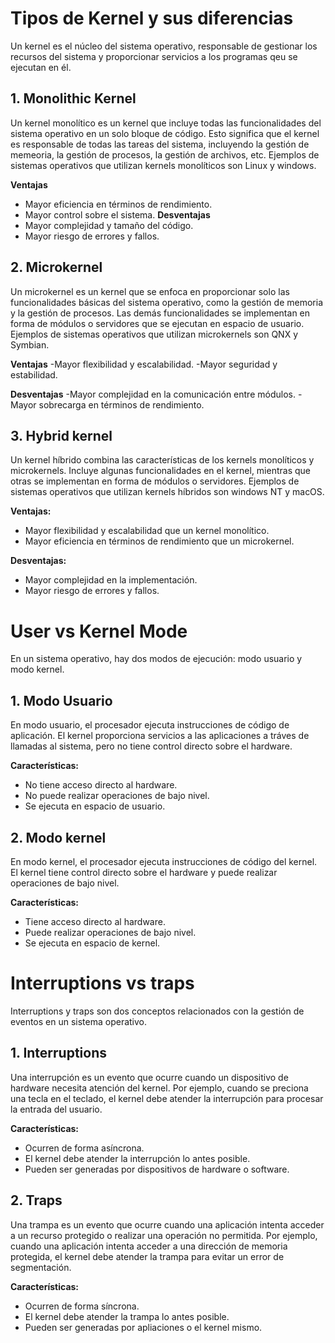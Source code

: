 # Tipos de Kernel y sus diferencias

Un kernel es el núcleo del sistema operativo, responsable de gestionar los recursos del sistema y proporcionar servicios a los programas qeu se ejecutan en él.

## 1. Monolithic Kernel

Un kernel monolítico es un kernel que incluye todas las funcionalidades del sistema operativo en un solo bloque de código. Esto significa que el kernel es responsable de todas las tareas del sistema, incluyendo la gestión de memeoria, la gestión de procesos, la gestión de archivos, etc.
Ejemplos de sistemas operativos que utilizan kernels monolíticos son Linux y windows.

**Ventajas**
- Mayor eficiencia en términos de rendimiento.
- Mayor control sobre el sistema.
**Desventajas**
- Mayor complejidad y tamaño del código.
- Mayor riesgo de errores y fallos.

## 2. Microkernel

Un microkernel es un kernel que se enfoca en proporcionar solo las funcionalidades básicas del sistema operativo, como la gestión de memoria y la gestión de procesos. Las demás funcionalidades se implementan en forma de módulos o servidores que se ejecutan en espacio de usuario.
Ejemplos de sistemas operativos que utilizan microkernels son QNX y Symbian.

**Ventajas**
-Mayor flexibilidad y escalabilidad.
-Mayor seguridad y estabilidad.

**Desventajas**
-Mayor complejidad en la comunicación entre módulos.
-Mayor sobrecarga en términos de rendimiento.

## 3. Hybrid kernel

Un kernel híbrido combina las características de los kernels monolíticos y microkernels. Incluye algunas funcionalidades en el kernel, mientras que otras se implementan en forma de módulos o servidores.
Ejemplos de sistemas operativos que utilizan kernels híbridos son windows NT y macOS.

**Ventajas:**
- Mayor flexibilidad y escalabilidad que un kernel monolítico.
- Mayor eficiencia en términos de rendimiento que un microkernel.

**Desventajas:**
- Mayor complejidad en la implementación.
- Mayor riesgo de errores y fallos.

# User vs Kernel Mode

En un sistema operativo, hay dos modos de ejecución: modo usuario y modo kernel.

## 1. Modo Usuario

En modo usuario, el procesador ejecuta instrucciones de código de aplicación. El kernel proporciona servicios a las aplicaciones a tráves de llamadas al sistema, pero no tiene control directo sobre el hardware.

**Características:**
- No tiene acceso directo al hardware.
- No puede realizar operaciones de bajo nivel.
- Se ejecuta en espacio de usuario.

## 2. Modo kernel

En modo kernel, el procesador ejecuta instrucciones de código del kernel. El kernel tiene control directo sobre el hardware y puede realizar operaciones de bajo nivel.

**Características:**
- Tiene acceso directo al hardware.
- Puede realizar operaciones de bajo nivel.
- Se ejecuta en espacio de kernel.

# Interruptions vs traps

Interruptions y traps son dos conceptos relacionados con la gestión de eventos en un sistema operativo.

## 1. Interruptions

Una interrupción es un evento que ocurre cuando un dispositivo de hardware necesita atención del kernel. Por ejemplo, cuando se preciona una tecla en el teclado, el kernel debe atender la interrupción para procesar la entrada del usuario.

**Características:**
- Ocurren de forma asíncrona.
- El kernel debe atender la interrupción lo antes posible.
- Pueden ser generadas por dispositivos de hardware o software.

## 2. Traps

Una trampa es un evento que ocurre cuando una aplicación intenta acceder a un recurso protegido o realizar una operación no permitida. Por ejemplo, cuando una aplicación intenta acceder a una dirección de memoria protegida, el kernel debe atender la trampa para evitar un error de segmentación.

**Características:**
- Ocurren de forma síncrona.
- El kernel debe atender la trampa lo antes posible.
- Pueden ser generadas por apliaciones o el kernel mismo.
